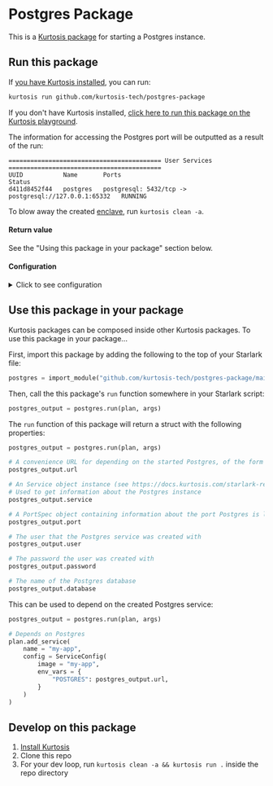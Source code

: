 Postgres Package
================
This is a [Kurtosis package](https://docs.kurtosis.com/concepts-reference/packages) for starting a Postgres instance.

Run this package
----------------
If [you have Kurtosis installed][install-kurtosis], you can run: 

```bash
kurtosis run github.com/kurtosis-tech/postgres-package
```

If you don't have Kurtosis installed, [click here to run this package on the Kurtosis playground](https://gitpod.io/#KURTOSIS_PACKAGE_LOCATOR=github.com%2Fkurtosis-tech%2Fpostgres-package/https://github.com/kurtosis-tech/playground-gitpod).

The information for accessing the Postgres port will be outputted as a result of the run:

```
========================================== User Services ==========================================
UUID           Name       Ports                                                  Status
d411d8452f44   postgres   postgresql: 5432/tcp -> postgresql://127.0.0.1:65332   RUNNING
```

To blow away the created [enclave][enclaves-reference], run `kurtosis clean -a`.

#### Return value

See the "Using this package in your package" section below.


#### Configuration

<details>
    <summary>Click to see configuration</summary>

You can configure this package using the following JSON structure (though note that `//` lines aren't valid JSON, so you must remove them!). The default value each parameter will take if omitted is shown here:

```javascript
{
    // The Docker image that will be run
    "image": "postgres:alpine",

    // The name given to the service that gets added
    "name": "postgres",

    // The name of the user that will be created
    "user": "postgres",

    // The password given to the created user
    "password": "MyPassword1!",

    // The name of the database that will be created
    "database": "postgres",

    // The name of a files artifact (https://docs.kurtosis.com/concepts-reference/files-artifacts) that should contain 
    // a 'postgresql.conf' file for configuring the database.
    // The default value indicates that no custom config file will be used
    "config_file_artifact": "",

    // The name of a files artifact (https://docs.kurtosis.com/concepts-reference/files-artifacts) that should contain 
    // it is a sql file which will be called to seed the database with data
    // the default value indicates that nothing to seed
    "seed_file_artifact": "",

    // It is an array of key=value string that overrides postgres config default values.
    // example: "[log_connections=yes]"
    "postgres_config": [],
}
```

For example:

```bash
kurtosis run github.com/kurtosis-tech/postgres-package '{"image":"postgres:15.2-alpine","user":"johnsnow"}'
```

</details>

Use this package in your package
--------------------------------
Kurtosis packages can be composed inside other Kurtosis packages. To use this package in your package...

First, import this package by adding the following to the top of your Starlark file:

```python
postgres = import_module("github.com/kurtosis-tech/postgres-package/main.star")
```

Then, call the this package's `run` function somewhere in your Starlark script:

```python
postgres_output = postgres.run(plan, args)
```

The `run` function of this package will return a struct with the following properties:

```python
postgres_output = postgres.run(plan, args)

# A convenience URL for depending on the started Postgres, of the form postgresql://USER:PASSWORD@HOSTNAME/DATABASE
postgres_output.url

# An Service object instance (see https://docs.kurtosis.com/starlark-reference/service)
# Used to get information about the Postgres instance
postgres_output.service

# A PortSpec object containing information about the port Postgres is listening on (see https://docs.kurtosis.com/starlark-reference/port-spec)
postgres_output.port

# The user that the Postgres service was created with
postgres_output.user

# The password the user was created with
postgres_output.password

# The name of the Postgres database
postgres_output.database
```

This can be used to depend on the created Postgres service:

```python
postgres_output = postgres.run(plan, args)

# Depends on Postgres
plan.add_service(
    name = "my-app",
    config = ServiceConfig(
        image = "my-app",
        env_vars = {
            "POSTGRES": postgres_output.url,
        }
    )
)
```

Develop on this package
-----------------------
1. [Install Kurtosis][install-kurtosis]
1. Clone this repo
1. For your dev loop, run `kurtosis clean -a && kurtosis run .` inside the repo directory


<!-------------------------------- LINKS ------------------------------->
[install-kurtosis]: https://docs.kurtosis.com/install
[enclaves-reference]: https://docs.kurtosis.com/concepts-reference/enclaves
[service-reference]: https://docs.kurtosis.com/starlark-reference/plan
